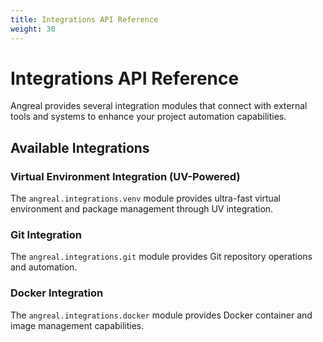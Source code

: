 ```yaml
---
title: Integrations API Reference
weight: 30
---
```


# Integrations API Reference

Angreal provides several integration modules that connect with external tools and systems to enhance your project automation capabilities.

## Available Integrations

### Virtual Environment Integration (UV-Powered)
The `angreal.integrations.venv` module provides ultra-fast virtual environment and package management through UV integration.

### Git Integration
The `angreal.integrations.git` module provides Git repository operations and automation.

### Docker Integration
The `angreal.integrations.docker` module provides Docker container and image management capabilities.

<!-- Geekdoc automatically generates child page navigation -->
